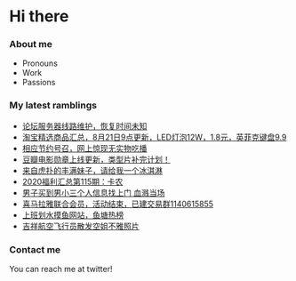 # Hi there 

### About me
- Pronouns
- Work
- Passions 

### My latest ramblings
<!-- BLOGPOSTS:START -->
- [论坛服务器线路维护，恢复时间未知](https://fuliba2020.net/gigsgigscloud.html)
- [淘宝精选商品汇总，8月21日9点更新，LED灯泡12W，1.8元，英菲克键盘9.9](https://fuliba2020.net/99.html)
- [相应节约号召，网上惊现无实物吃播](https://fuliba2020.net/pengpeng.html)
- [豆瓣电影勋章上线更新，类型片补完计划！](https://fuliba2020.net/gaofendianying.html)
- [来自虎扑的丰满妹子，请给我一个冰淇淋](https://fuliba2020.net/bingjilin.html)
- [2020福利汇总第115期：卡农](https://fuliba2020.net/2020115.html)
- [男子买到男小三个人信息找上门 血溅当场](https://fuliba2020.net/gerenxinxi.html)
- [喜马拉雅联合会员，活动结束，已建交易群1140615855](https://fuliba2020.net/ximalaya.html)
- [上班划水摸鱼网站，鱼塘热榜](https://fuliba2020.net/mofish.html)
- [吉祥航空飞行员散发空姐不雅照片](https://fuliba2020.net/jixiang.html)
<!-- BLOGPOSTS:END -->

### Contact me
You can reach me at twitter!
